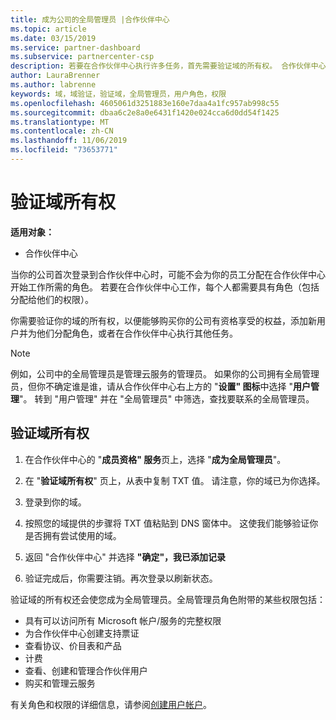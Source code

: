 ```yaml
---
title: 成为公司的全局管理员 |合作伙伴中心
ms.topic: article
ms.date: 03/15/2019
ms.service: partner-dashboard
ms.subservice: partnercenter-csp
description: 若要在合作伙伴中心执行许多任务，首先需要验证域的所有权。 合作伙伴中心的许多任务需要全局管理员身份。如果你的公司还没有，你可能会成为一个。
author: LauraBrenner
ms.author: labrenne
keywords: 域，域验证，验证域，全局管理员，用户角色，权限
ms.openlocfilehash: 4605061d3251883e160e7daa4a1fc957ab998c55
ms.sourcegitcommit: dbaa6c2e8a0e6431f1420e024cca6d0dd54f1425
ms.translationtype: MT
ms.contentlocale: zh-CN
ms.lasthandoff: 11/06/2019
ms.locfileid: "73653771"
---
```

# <a name="verify-your-domain-ownership"></a>验证域所有权

**适用对象：**

- 合作伙伴中心

当你的公司首次登录到合作伙伴中心时，可能不会为你的员工分配在合作伙伴中心开始工作所需的角色。 若要在合作伙伴中心工作，每个人都需要具有角色（包括分配给他们的权限）。  

你需要验证你的域的所有权，以便能够购买你的公司有资格享受的权益，添加新用户并为他们分配角色，或者在合作伙伴中心执行其他任务。 

>[!Note]
>例如，公司中的全局管理员是管理云服务的管理员。 如果你的公司拥有全局管理员，但你不确定谁是谁，请从合作伙伴中心右上方的 "**设置" 图标**中选择 "**用户管理**"。 转到 "用户管理" 并在 "全局管理员" 中筛选，查找要联系的全局管理员。

## <a name="verify-your-domain-ownership"></a>验证域所有权

1. 在合作伙伴中心的 "**成员资格" 服务**页上，选择 "**成为全局管理员**"。 

2. 在 "**验证域所有权**" 页上，从表中复制 TXT 值。 请注意，你的域已为你选择。

3. 登录到你的域。 

4. 按照您的域提供的步骤将 TXT 值粘贴到 DNS 窗体中。  这使我们能够验证你是否拥有尝试使用的域。

5. 返回 "合作伙伴中心" 并选择 **"确定"，我已添加记录**

6. 验证完成后，你需要注销。再次登录以刷新状态。 

验证域的所有权还会使您成为全局管理员。全局管理员角色附带的某些权限包括：

- 具有可以访问所有 Microsoft 帐户/服务的完整权限 
- 为合作伙伴中心创建支持票证
- 查看协议、价目表和产品
- 计费
- 查看、创建和管理合作伙伴用户
- 购买和管理云服务

有关角色和权限的详细信息，请参阅[创建用户帐户](create-user-accounts-and-set-permissions.md)。 